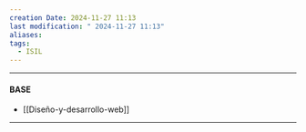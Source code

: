 ```yaml
---
creation Date: 2024-11-27 11:13
last modification: " 2024-11-27 11:13"
aliases: 
tags:
  - ISIL
---
```

___
#### BASE
- [[Diseño-y-desarrollo-web]]
___


